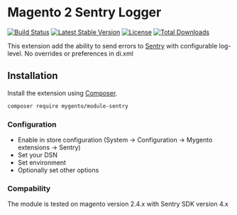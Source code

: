 # Magento 2 Sentry Logger

[![Build Status](https://github.com/mygento/module-sentry/actions/workflows/grumphp.yml/badge.svg)](https://github.com/mygento/module-sentry/actions/workflows/grumphp.yml)
[![Latest Stable Version](https://poser.pugx.org/mygento/module-sentry/v/stable)](https://packagist.org/packages/mygento/module-sentry)
[![License](https://poser.pugx.org/mygento/module-sentry/license)](https://packagist.org/packages/mygento/module-sentry)
[![Total Downloads](https://poser.pugx.org/mygento/module-sentry/downloads)](https://packagist.org/packages/mygento/module-sentry)

This extension add the ability to send errors to [Sentry](https://sentry.io/) with configurable log-level.
No overrides or preferences in di.xml

## Installation

Install the extension using [Composer](https://getcomposer.org/).

```bash
composer require mygento/module-sentry
```

### Configuration

- Enable in store configuration (System -> Configuration -> Mygento extensions -> Sentry)
- Set your DSN
- Set environment
- Optionally set other options

### Compability

The module is tested on magento version 2.4.x with Sentry SDK version 4.x